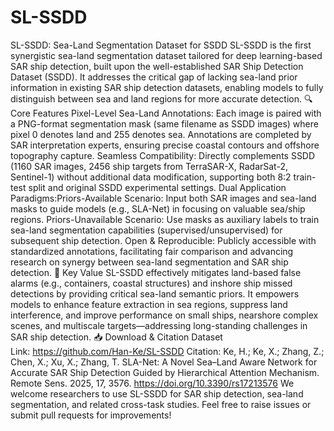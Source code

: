 # SL-SSDD
SL-SSDD: Sea-Land Segmentation Dataset for SSDD
SL-SSDD is the first synergistic sea-land segmentation dataset tailored for deep learning-based SAR ship detection, built upon the well-established SAR Ship Detection Dataset (SSDD). It addresses the critical gap of lacking sea-land prior information in existing SAR ship detection datasets, enabling models to fully distinguish between sea and land regions for more accurate detection.
🔍 Core Features
Pixel-Level Sea-Land Annotations: Each image is paired with a PNG-format segmentation mask (same filename as SSDD images) where pixel 0 denotes land and 255 denotes sea. Annotations are completed by SAR interpretation experts, ensuring precise coastal contours and offshore topography capture.
Seamless Compatibility: Directly complements SSDD (1160 SAR images, 2456 ship targets from TerraSAR-X, RadarSat-2, Sentinel-1) without additional data modification, supporting both 8:2 train-test split and original SSDD experimental settings.
Dual Application Paradigms:Priors-Available Scenario: Input both SAR images and sea-land masks to guide models (e.g., SLA-Net) in focusing on valuable sea/ship regions.
Priors-Unavailable Scenario: Use masks as auxiliary labels to train sea-land segmentation capabilities (supervised/unsupervised) for subsequent ship detection.
Open & Reproducible: Publicly accessible with standardized annotations, facilitating fair comparison and advancing research on synergy between sea-land segmentation and SAR ship detection.
🎯 Key Value
SL-SSDD effectively mitigates land-based false alarms (e.g., containers, coastal structures) and inshore ship missed detections by providing critical sea-land semantic priors. It empowers models to enhance feature extraction in sea regions, suppress land interference, and improve performance on small ships, nearshore complex scenes, and multiscale targets—addressing long-standing challenges in SAR ship detection.
📥 Download & Citation
Dataset Link: https://github.com/Han-Ke/SL-SSDD
Citation: Ke, H.; Ke, X.; Zhang, Z.; Chen, X.; Xu, X.; Zhang, T. SLA-Net: A Novel Sea–Land Aware Network for Accurate SAR Ship Detection Guided by Hierarchical Attention Mechanism. Remote Sens. 2025, 17, 3576. https://doi.org/10.3390/rs17213576
We welcome researchers to use SL-SSDD for SAR ship detection, sea-land segmentation, and related cross-task studies. Feel free to raise issues or submit pull requests for improvements!

